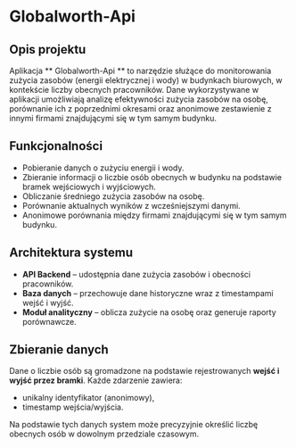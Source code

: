 # Globalworth-Api

## Opis projektu

Aplikacja ** Globalworth-Api ** to narzędzie służące do monitorowania zużycia zasobów (energii elektrycznej i wody) w budynkach biurowych, w kontekście liczby obecnych pracowników. Dane wykorzystywane w aplikacji umożliwiają analizę efektywności zużycia zasobów na osobę, porównanie ich z poprzednimi okresami oraz anonimowe zestawienie z innymi firmami znajdującymi się w tym samym budynku.

## Funkcjonalności

- Pobieranie danych o zużyciu energii i wody.
- Zbieranie informacji o liczbie osób obecnych w budynku na podstawie bramek wejściowych i wyjściowych.
- Obliczanie średniego zużycia zasobów na osobę.
- Porównanie aktualnych wyników z wcześniejszymi danymi.
- Anonimowe porównania między firmami znajdującymi się w tym samym budynku.

## Architektura systemu

- **API Backend** – udostępnia dane zużycia zasobów i obecności pracowników.
- **Baza danych** – przechowuje dane historyczne wraz z timestampami wejść i wyjść.
- **Moduł analityczny** – oblicza zużycie na osobę oraz generuje raporty porównawcze.

## Zbieranie danych

Dane o liczbie osób są gromadzone na podstawie rejestrowanych **wejść i wyjść przez bramki**. Każde zdarzenie zawiera:
- unikalny identyfikator (anonimowy),
- timestamp wejścia/wyjścia.

Na podstawie tych danych system może precyzyjnie określić liczbę obecnych osób w dowolnym przedziale czasowym.



